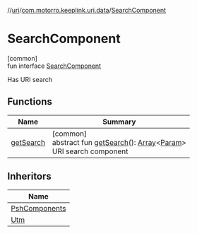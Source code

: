 //[uri](../../../index.md)/[com.motorro.keeplink.uri.data](../index.md)/[SearchComponent](index.md)

# SearchComponent

[common]\
fun interface [SearchComponent](index.md)

Has URI search

## Functions

| Name | Summary |
|---|---|
| [getSearch](get-search.md) | [common]<br>abstract fun [getSearch](get-search.md)(): [Array](https://kotlinlang.org/api/latest/jvm/stdlib/kotlin/-array/index.html)&lt;[Param](../-param/index.md)&gt;<br>URI search component |

## Inheritors

| Name |
|---|
| [PshComponents](../-psh-components/index.md) |
| [Utm](../-utm/index.md) |
